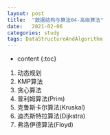 ```yaml
---
layout: post
title:  "数据结构与算法04-高级算法"
date:   2021-02-06
categories: study
tags: DataStructureAndAlgorithm
---
```


* content
{:toc}

1. 动态规划
2. KMP算法
3. 贪心算法
4. 普利姆算法(Prim)
5. 克鲁斯卡尔算法(Kruskal)
6. 迪杰斯特拉算法(Dijkstra)
7. 弗洛伊德算法(Floyd)




